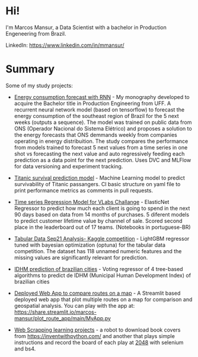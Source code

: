 # Hi! 
I'm Marcos Mansur, a Data Scientist with a bachelor in Production Engeneering from Brazil.

LinkedIn: https://www.linkedin.com/in/mmansur/

# Summary
Some of my study projects: 

- [Energy consumption forecast with RNN](https://github.com/marcos-mansur/load-forecast) - My monography developed to acquire the Bachelor title in Production Engineering from UFF. A recurrent neural network model (based on tensorflow) to forecast the energy consumption of the southeast region of Brazil for the 5 next weeks (outputs a sequence). The model was trained on public data from ONS (Operador Nacional do Sistema Elétrico) and proposes a solution to the energy forecasts that ONS demmands weekly from companies operating in energy distribuition. The study compares the performance from models trained to forecast 5 next values from a time series in one shot vs forecasting the next value and auto regressively feeding each prediction as a data point for the next prediction. Uses DVC and MLFlow for data versioning and experiment tracking.
 
- [Titanic survival prediction model](https://github.com/marcos-mansur/Kaggle_Titanic) - Machine Learning model to predict survivability of Titanic passangers. CI basic structure on yaml file to print performance metrics as comments in pull requests.

- [Time series Regression Model for VLabs Challange](https://github.com/marcos-mansur/vlabs-challenge) - ElasticNet Regressor to predict how much each client is going to spend in the next 90 days based on data from 14 months of purchases. 5 diferent models to predict customer lifetime value by channel of sale. Scored second place in the leaderboard out of 17 teams. (Notebooks in portuguese-BR)

- [Tabular Data Sep21 Analysis- Kaggle competition](https://github.com/marcos-mansur/TPS-sep21) - LightGBM regressor tuned with bayesian optimization (optuna) for the tabular data competition. The dataset has 118 unnamed numeric features and the missing values are significantly relevant for prediction.

- [IDHM prediction of brazilian cities](https://github.com/marcos-mansur/brazilian_cities_IDHM) - Voting regressor of 4 tree-based algorithms to predict de IDHM (Municipal Human Development Index) of brazilian cities

- [Deployed Web App to compare routes on a map](https://github.com/marcos-mansur/plot_route_app) - A Streamlit based deployed web app that plot multiple routes on a map for comparison and geospatial analysis. You can play with the app at: https://share.streamlit.io/marcos-mansur/plot_route_app/main/MyApp.py
 
- [Web Scrapping learning projects](https://github.com/marcos-mansur/WebScrappingProjects) - a robot to download book covers from https://inventwithpython.com/ and another that plays simple instructions and record the board of each play at [2048](https://play2048.co/) with selenium and bs4.
